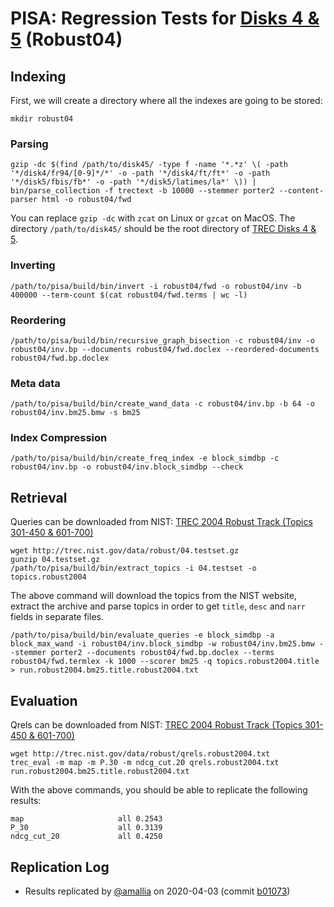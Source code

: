 # PISA: Regression Tests for [Disks 4 & 5](https://trec.nist.gov/data_disks.html) (Robust04)

## Indexing

First, we will create a directory where all the indexes are going to be stored:

```
mkdir robust04
```

### Parsing

```
gzip -dc $(find /path/to/disk45/ -type f -name '*.*z' \( -path '*/disk4/fr94/[0-9]*/*' -o -path '*/disk4/ft/ft*' -o -path '*/disk5/fbis/fb*' -o -path '*/disk5/latimes/la*' \)) | bin/parse_collection -f trectext -b 10000 --stemmer porter2 --content-parser html -o robust04/fwd
```

You can replace `gzip -dc` with `zcat` on Linux or `gzcat` on MacOS.
The directory `/path/to/disk45/` should be the root directory of [TREC Disks 4 & 5](https://trec.nist.gov/data_disks.html).

### Inverting

```
/path/to/pisa/build/bin/invert -i robust04/fwd -o robust04/inv -b 400000 --term-count $(cat robust04/fwd.terms | wc -l)
```

### Reordering

```
/path/to/pisa/build/bin/recursive_graph_bisection -c robust04/inv -o robust04/inv.bp --documents robust04/fwd.doclex --reordered-documents robust04/fwd.bp.doclex
```

### Meta data

```
/path/to/pisa/build/bin/create_wand_data -c robust04/inv.bp -b 64 -o robust04/inv.bm25.bmw -s bm25
```

### Index Compression

```
/path/to/pisa/build/bin/create_freq_index -e block_simdbp -c robust04/inv.bp -o robust04/inv.block_simdbp --check
```
## Retrieval

Queries can be downloaded from NIST:
[TREC 2004 Robust Track (Topics 301-450 & 601-700)](http://trec.nist.gov/data/robust/04.testset.gz)

```
wget http://trec.nist.gov/data/robust/04.testset.gz
gunzip 04.testset.gz
/path/to/pisa/build/bin/extract_topics -i 04.testset -o topics.robust2004
```
The above command will download the topics from the NIST website, extract the archive and parse topics in order to get `title`, `desc` and `narr` fields in separate files.

```
/path/to/pisa/build/bin/evaluate_queries -e block_simdbp -a block_max_wand -i robust04/inv.block_simdbp -w robust04/inv.bm25.bmw --stemmer porter2 --documents robust04/fwd.bp.doclex --terms robust04/fwd.termlex -k 1000 --scorer bm25 -q topics.robust2004.title > run.robust2004.bm25.title.robust2004.txt
```

## Evaluation

Qrels can be downloaded from NIST:
[TREC 2004 Robust Track (Topics 301-450 & 601-700)](http://trec.nist.gov/data/robust/qrels.robust2004.txt)


```
wget http://trec.nist.gov/data/robust/qrels.robust2004.txt
trec_eval -m map -m P.30 -m ndcg_cut.20 qrels.robust2004.txt run.robust2004.bm25.title.robust2004.txt
```

With the above commands, you should be able to replicate the following results:

```
map                     all 0.2543
P_30                    all 0.3139
ndcg_cut_20             all 0.4250
```

## Replication Log

+ Results replicated by [@amallia](https://github.com/amallia) on 2020-04-03 (commit [b01073](https://github.com/pisa-engine/pisa/commit/2b010731e6ea1b45a5f4a7caa9135a76219ed487))
